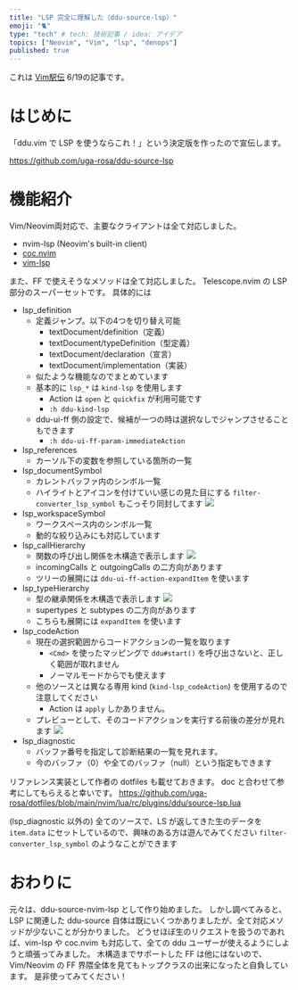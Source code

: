 ```yaml
---
title: "LSP 完全に理解した（ddu-source-lsp）"
emoji: "🐈"
type: "tech" # tech: 技術記事 / idea: アイデア
topics: ["Neovim", "Vim", "lsp", "denops"]
published: true
---
```


これは [Vim駅伝](https://vim-jp.org/ekiden/) 6/19の記事です。

# はじめに

「ddu.vim で LSP を使うならこれ！」という決定版を作ったので宣伝します。

https://github.com/uga-rosa/ddu-source-lsp

# 機能紹介

Vim/Neovim両対応で、主要なクライアントは全て対応しました。

- nvim-lsp (Neovim's built-in client)
- [coc.nvim](https://github.com/neoclide/coc.nvim)
- [vim-lsp](https://github.com/prabirshrestha/vim-lsp)

また、FF で使えそうなメソッドは全て対応しました。
Telescope.nvim の LSP 部分のスーパーセットです。
具体的には

- lsp_definition
    - 定義ジャンプ。以下の4つを切り替え可能
        - textDocument/definition（定義）
        - textDocument/typeDefinition（型定義）
        - textDocument/declaration（宣言）
        - textDocument/implementation（実装）
    - 似たような機能なのでまとめています
    - 基本的に `lsp_*` は `kind-lsp` を使用します
        - Action は `open` と `quickfix` が利用可能です
        - `:h ddu-kind-lsp`
    - ddu-ui-ff 側の設定で、候補が一つの時は選択なしでジャンプさせることもできます
        - `:h ddu-ui-ff-param-immediateAction`
- lsp_references
    - カーソル下の変数を参照している箇所の一覧
- lsp_documentSymbol
    - カレントバッファ内のシンボル一覧
    - ハイライトとアイコンを付けていい感じの見た目にする `filter-converter_lsp_symbol` もこっそり同封してます
![](https://storage.googleapis.com/zenn-user-upload/219663cb897d-20230619.png)
- lsp_workspaceSymbol
    - ワークスペース内のシンボル一覧
    - 動的な絞り込みにも対応しています
- lsp_callHierarchy
    - 関数の呼び出し関係を木構造で表示します
![](https://storage.googleapis.com/zenn-user-upload/4f6ee5028ccc-20230619.png)
	- incomingCalls と outgoingCalls の二方向があります
    - ツリーの展開には `ddu-ui-ff-action-expandItem` を使います
- lsp_typeHierarchy
    - 型の継承関係を木構造で表示します
![](https://storage.googleapis.com/zenn-user-upload/89bb5178950c-20230618.png)
	- supertypes と subtypes の二方向があります
    - こちらも展開には `expandItem` を使います
- lsp_codeAction
    - 現在の選択範囲からコードアクションの一覧を取ります
        - `<Cmd>` を使ったマッピングで `ddu#start()` を呼び出さないと、正しく範囲が取れません
        - ノーマルモードからでも使えます
    - 他のソースとは異なる専用 kind (`kind-lsp_codeAction`) を使用するので注意してください
        - Action は `apply` しかありません。
    - プレビューとして、そのコードアクションを実行する前後の差分が見れます
![](https://storage.googleapis.com/zenn-user-upload/6cdffab3e321-20230619.png)
- lsp_diagnostic
    - バッファ番号を指定して診断結果の一覧を見れます。
    - 今のバッファ（0）や全てのバッファ（null）という指定もできます

リファレンス実装として作者の dotfiles も載せておきます。
doc と合わせて参考にしてもらえると幸いです。
https://github.com/uga-rosa/dotfiles/blob/main/nvim/lua/rc/plugins/ddu/source-lsp.lua

(lsp_diagnostic 以外の) 全てのソースで、LS が返してきた生のデータを `item.data` にセットしているので、興味のある方は遊んでみてください
`filter-converter_lsp_symbol` のようなことができます

# おわりに

元々は、ddu-source-nvim-lsp として作り始めました。
しかし調べてみると、LSP に関連した ddu-source 自体は既にいくつかありましたが、全て対応メソッドが少ないことが分かりました。
どうせほぼ生のリクエストを扱うのであれば、vim-lsp や coc.nvim も対応して、全ての ddu ユーザーが使えるようにしようと頑張ってみました。
木構造までサポートした FF は他にはないので、Vim/Neovim の FF 界隈全体を見てもトップクラスの出来になったと自負しています。
是非使ってみてください！
